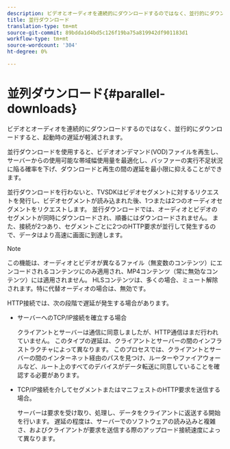 ```yaml
---
description: ビデオとオーディオを連続的にダウンロードするのではなく、並行的にダウンロードすると、起動時の遅延が軽減されます。
title: 並行ダウンロード
translation-type: tm+mt
source-git-commit: 89bdda1d4bd5c126f19ba75a819942df901183d1
workflow-type: tm+mt
source-wordcount: '304'
ht-degree: 0%

---
```



# 並列ダウンロード{#parallel-downloads}

ビデオとオーディオを連続的にダウンロードするのではなく、並行的にダウンロードすると、起動時の遅延が軽減されます。

並行ダウンロードを使用すると、ビデオオンデマンド(VOD)ファイルを再生し、サーバーからの使用可能な帯域幅使用量を最適化し、バッファーの実行不足状況に陥る確率を下げ、ダウンロードと再生の間の遅延を最小限に抑えることができます。

<!-- 

Removed as part of "no DASH use cases" for 2.5.1, May 31st, 2017 release.
<p>Parallel downloads allows DASH video-on-demand (VOD) files to be played, optimizes the available bandwidth usage from a server, lowers the probability of getting into buffer under-run situations, and minimizes the delay between download and playback. </p>

 -->

並行ダウンロードを行わないと、TVSDKはビデオセグメントに対するリクエストを発行し、ビデオセグメントが読み込まれた後、1つまたは2つのオーディオセグメントをリクエストします。 並行ダウンロードでは、オーディオとビデオのセグメントが同時にダウンロードされ、順番にはダウンロードされません。 また、接続が2つあり、セグメントごとに2つのHTTP要求が並行して発生するので、データはより高速に画面に到達します。

>[!NOTE]
>
>この機能は、オーディオとビデオが異なるファイル（無変数のコンテンツ）にエンコードされるコンテンツにのみ適用され、MP4コンテンツ（常に無効なコンテンツ）には適用されません。 HLSコンテンツは、多くの場合、ミュート解除されます。特に代替オーディオの場合は、無効です。

<!-- 

See comment above (DASH use case removed).

  This feature applies only to content where the audio and video are encoded into different files (unmuxed content) and does not apply to MP4 content, which is always muxed. Most DASH content is unmuxed, and HLS content is often unmuxed, especially with alternate audio. 
-->

HTTP接続では、次の段階で遅延が発生する場合があります。

* サーバーへのTCP/IP接続を確立する場合

   クライアントとサーバーは通信に同意しましたが、HTTP通信はまだ行われていません。 このタイプの遅延は、クライアントとサーバーの間のインフラストラクチャによって異なります。 このプロセスでは、クライアントとサーバーの間のインターネット経由のパスを見つけ、ルーターやファイアウォールなど、ルート上のすべてのデバイスがデータ転送に同意していることを確認する必要があります。
* TCP/IP接続を介してセグメントまたはマニフェストのHTTP要求を送信する場合。

   サーバーは要求を受け取り、処理し、データをクライアントに返送する開始を行います。 遅延の程度は、サーバーでのソフトウェアの読み込みと複雑さ、およびクライアントが要求を送信する際のアップロード接続速度によって異なります。
